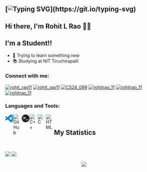 ## [![Typing SVG](https://readme-typing-svg.herokuapp.com?size=20&lines=A+GitHub+profile+below.)](https://git.io/typing-svg)

## Hi there, I'm Rohit L Rao 🙋‍♂️

## I'm a Student!!

- 🌱 Trying to learn something new
- 📚 Studying at NIT Tiruchirapalli

### Connect with me:

<a href="https://www.linkedin.com/in/rohit-l-rao-a5b849233/" target="blank"><img align="center" src="https://cdn.iconscout.com/icon/free/png-128/linkedin-2752135-2284952.png" alt="rohit_rao11" height="30" width="30" /></a>
<a href="https://instagram.com/rohit_rao11" target="blank"><img align="center" src="https://raw.githubusercontent.com/rahuldkjain/github-profile-readme-generator/master/src/images/icons/Social/instagram.svg" alt="rohit_rao11" height="30" width="40" /></a>
<a href="https://www.hackerrank.com/rohitrao_11" target="blank"><img align="center" src="https://raw.githubusercontent.com/rahuldkjain/github-profile-readme-generator/master/src/images/icons/Social/hackerrank.svg" alt="CS24_099" height="30" width="40" /></a>
<a href="https://www.leetcode.com/rohitrao_11" target="blank"><img align="center" src="https://raw.githubusercontent.com/rahuldkjain/github-profile-readme-generator/master/src/images/icons/Social/leet-code.svg" alt="rohitrao_11" height="30" width="40" /></a>
<a href="https://www.hackerearth.com/@rohitrao_11" target="blank"><img align="center" src="https://www.svgrepo.com/show/306170/hackerearth.svg" alt="rohitrao_11" height="30" width="40" /></a>
<a href="https://images.unsplash.com/photo-1502488207239-dcf4114041cd?ixlib=rb-1.2.1&ixid=MnwxMjA3fDB8MHxzZWFyY2h8N3x8c2NhcnklMjBjbG93bnxlbnwwfHwwfHw%3D&w=1000&q=80" target="blank"><img align="center" src="https://img.icons8.com/color/344/gmail-new.png" alt="rohitrao_11" height="30" width="30" /></a>

### Languages and Tools:

<img align="left" alt="Visual Studio Code" width="26px" src="https://raw.githubusercontent.com/github/explore/80688e429a7d4ef2fca1e82350fe8e3517d3494d/topics/visual-studio-code/visual-studio-code.png" />
<img align="left" alt="GitHub" width="26px" src="https://img.icons8.com/fluency-systems-regular/344/github.png" />
<img align="left" alt="Terminal" width="26px" src="https://raw.githubusercontent.com/github/explore/80688e429a7d4ef2fca1e82350fe8e3517d3494d/topics/terminal/terminal.png" />
<img align="left" alt="C++" width="26px" src="https://img.icons8.com/color/344/c-plus-plus-logo.png" />
<img align="left" alt="C" width="26px" src="https://img.icons8.com/color/344/c-programming.png" />
<img align="left" alt="HTML" width="26px" src="https://img.icons8.com/color/344/html-5--v1.png" />

<br />

## My Statistics

<br/>
<p align="left">
  <img width="49.5%" src="https://github-readme-stats-wi25.vercel.app/api?username=rohitrao11&show_icons=true&theme=transparent&hide_border=true" />
  <img width= "49.5%" src="https://github-readme-stats-wi25.vercel.app/api/top-langs/?username=rohitrao11&theme=transparent&layout=compact" />
</p>

<p align= "center">
  <img width="49.5%" src="https://github-readme-streak-stats.herokuapp.com/?user=rohitrao11&theme=gruvbox&hide_border=true" />
</p>

[github]: https://github.com/rohitrao11
